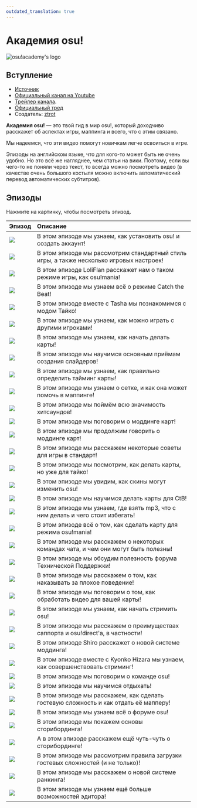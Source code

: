 ```yaml
---
outdated_translation: true
---
```


# Академия osu!

![osu!academy's logo](img/logo.png "osu!academy logo")

## Вступление

- [Источник](https://osu.ppy.sh/home/news/2013-12-19-introducing-the-osu-academy)
- [Официальный канал на Youtube](https://www.youtube.com/user/osuacademy/videos)
- [Трейлер канала](https://www.youtube.com/watch?v=z5gy34k3RI0&featur).
- [Официальный тред](https://osu.ppy.sh/community/forums/topics/169707)
- Создатель: [ztrot](https://osu.ppy.sh/users/6347)

**Академия osu!** — это твой гид в мир osu!, который доходчиво расскажет об аспектах игры, маппинга и всего, что с этим связано.

Мы надеемся, что эти видео помогут новичкам легче освоиться в игре.

Эпизоды на английском языке, что для кого-то может быть не очень удобно. Но это всё же нагляднее, чем статьи на вики. Поэтому, если вы чего-то не поняли через текст, то всегда можно посмотреть видео (в качестве очень большого костыля можно включить автоматический перевод автоматических субтитров).

## Эпизоды

Нажмите на картинку, чтобы посмотреть эпизод.

| Эпизод | Описание |
| :-- | :-- |
| [![](img/academy-1.png)](https://www.youtube.com/watch?v=cz522ZAs5aQ) | В этом эпизоде мы узнаем, как установить osu! и создать аккаунт! |
| [![](img/academy-2.png)](https://www.youtube.com/watch?v=mswLEXK0eDk) | В этом эпизоде мы рассмотрим стандартный стиль игры, а также несколько игровых настроек! |
| [![](img/academy-3.png)](https://www.youtube.com/watch?v=UAomychlbic) | В этом эпизоде LoliFlan расскажет нам о таком режиме игры, как osu!mania! |
| [![](img/academy-4.png)](https://www.youtube.com/watch?v=6WKZE2HPOK8) | В этом эпизоде мы узнаем всё о режиме Catch the Beat! |
| [![](img/academy-5.png)](https://www.youtube.com/watch?v=f_uSO2ESCRI) | В этом эпизоде вместе с Tasha мы познакомимся с модом Тайко! |
| [![](img/academy-6.png)](https://www.youtube.com/watch?v=cyYRl-a5xII) | В этом эпизоде мы узнаем, как можно играть с другими игроками! |
| [![](img/academy-7-0.png)](https://www.youtube.com/watch?v=WKS8Zhut9XU) | В этом эпизоде мы узнаем, как начать делать карты! |
| [![](img/academy-7-1.png)](https://www.youtube.com/watch?v=RKLanv4pvJc) | В этом эпизоде мы научимся основным приёмам создания слайдеров! |
| [![](img/academy-7-2.png)](https://www.youtube.com/watch?v=8nsbrOhLE9w) | В этом эпизоде мы узнаем, как правильно определить тайминг карты! |
| [![](img/academy-7-3.png)](https://www.youtube.com/watch?v=MhIuPvQjLbU) | В этом эпизоде мы узнаем о сетке, и как она может помочь в маппинге! |
| [![](img/academy-8.png)](https://www.youtube.com/watch?v=PFEYlQfiJHQ) | В этом эпизоде мы поймём всю значимость хитсаундов! |
| [![](img/academy-9.png)](https://www.youtube.com/watch?v=bTGBspoMFVA) | В этом эпизоде мы поговорим о моддинге карт! |
| [![](img/academy-10.png)](https://www.youtube.com/watch?v=bTGBspoMFVA) | В этом эпизоде мы продолжим говорить о моддинге карт! |
| [![](img/academy-11.png)](https://www.youtube.com/watch?v=j8fpJKCjTvM) | В этом эпизоде мы расскажем некоторые советы для игры в стандарт! |
| [![](img/academy-12.png)](https://www.youtube.com/watch?v=8reEFNk5kQY) | В этом эпизоде мы посмотрим, как делать карты, но уже для тайко! |
| [![](img/academy-13.png)](https://www.youtube.com/watch?v=oUvCBsGyTtw) | В этом эпизоде мы увидим, как скины могут изменить osu! |
| [![](img/academy-14.png)](https://www.youtube.com/watch?v=dyDMyB9D420) | В этом эпизоде мы научимся делать карты для CtB! |
| [![](img/academy-15.png)](https://www.youtube.com/watch?v=muu3HkG38kk) | В этом эпизоде мы узнаем, где взять mp3, что с ним делать и чего стоит избегать! |
| [![](img/academy-16.png)](https://www.youtube.com/watch?v=uTnO_7bMV44) | В этом эпизоде всё о том, как сделать карту для режима osu!mania! |
| [![](img/academy-17.png)](https://www.youtube.com/watch?v=yWqRJZ5FX5Y) | В этом эпизоде мы расскажем о некоторых командах чата, и чем они могут быть полезны! |
| [![](img/academy-18.png)](https://www.youtube.com/watch?v=Ywu3PZGYPxs) | В этом эпизоде мы обсудим полезность форума Технической Поддержки! |
| [![](img/academy-19.png)](https://www.youtube.com/watch?v=ZoBAZCl9wXY) | В этом эпизоде мы расскажем о том, как наказывать за плохое поведение! |
| [![](img/academy-20.png)](https://www.youtube.com/watch?v=exyuI9lv_OI) | В этом эпизоде мы поговорим о том, как обработать видео для вашей карты! |
| [![](img/academy-21.png)](https://www.youtube.com/watch?v=59Tm9LvYk3Q) | В этом эпизоде мы узнаем, как начать стримить osu! |
| [![](img/academy-22.png)](https://www.youtube.com/watch?v=ec0pLh4U8eY) | В этом эпизоде мы расскажем о преимуществах саппорта и osu!direct'а, в частности! |
| [![](img/academy-23.png)](https://www.youtube.com/watch?v=MxlB__wjt9A) | В этом эпизоде Shiro расскажет о новой системе моддинга! |
| [![](img/academy-24.png)](https://www.youtube.com/watch?v=pq33jvMitRk) | В этом эпизоде вместе с Kyonko Hizara мы узнаем, как совершенствовать стриминг! |
| [![](img/academy-25.png)](https://www.youtube.com/watch?v=sgcdrxevAT4) | В этом эпизоде мы поговорим о команде osu! |
| [![](img/academy-26.png)](https://www.youtube.com/watch?v=y61v2QCHlpY) | В этом эпизоде мы научимся отдыхать! |
| [![](img/academy-27.png)](https://www.youtube.com/watch?v=nXWA1Qh9bT8) | В этом эпизоде мы расскажем, как сделать гостевую сложность и как отдать её мапперу! |
| [![](img/academy-28.png)](https://www.youtube.com/watch?v=PEZFOM8NKtw) | В этом эпизоде мы узнаем всё о форуме osu! |
| [![](img/academy-29.png)](https://www.youtube.com/watch?v=uvCRwcyJ4TA) | В этом эпизоде мы покажем основы сторибординга! |
| [![](img/academy-30.png)](https://www.youtube.com/watch?v=EvICgPuOylk) | А в этом эпизоде расскажем ещё чуть-чуть о сторибординге! |
| [![](img/academy-31.png)](https://www.youtube.com/watch?v=s2ZK4o8V5tI) | В этом эпизоде мы рассмотрим правила загрузки гостевых сложностей (и не только)! |
| [![](img/academy-32.png)](https://www.youtube.com/watch?v=wa_hNegtBw0) | В этом эпизоде мы расскажем о новой системе ранкинга! |
| [![](img/academy-33.png)](https://www.youtube.com/watch?v=_-Xke2bqzok) | В этом эпизоде мы узнаем ещё больше возможностей эдитора! |
